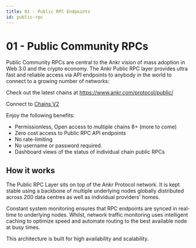 ```yaml
---
title: 01 - Public RPC Endpoints
id: public-rpc
---
```


# 01 - Public Community RPCs

Public Community RPCs are central to the Ankr vision of mass adoption in Web 3.0 and the crypto economy. The Ankr Public RPC layer provides ultra fast and reliable access via API endpoints to anybody in the world to connect to a growing number of networks:

Check out the latest chains at https://www.ankr.com/protocol/public/

Connect to [Chains V2](docs/category/chains-v2)

Enjoy the following benefits:

* Permissionless, Open access to multiple chains 8+ (more to come)
* Zero cost access to Public RPC API endpoints
* No rate-limiting
* No username or password required.
* Dashboard views of the status of individual chain public RPCs

## How it works

The Public RPC Layer sits on top of the Ankr Protocol network. It is kept stable using a backbone of multiple underlying nodes globally distributed across 200 data centres as well as individual providers' homes.

Constant system monitoring ensures that RPC endpoints are synced in real-time to underlying nodes. Whilst, network traffic monitoring uses intelligent caching to optimize speed and automate routing to the best available node at busy times.

This architecture is built for high availability and scalability.

